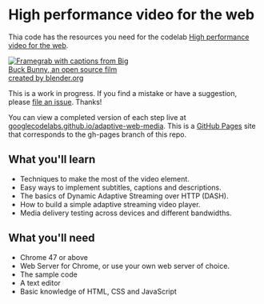 # High performance video for the web

Thia code has the resources you need for the codelab [High performance video for the web](https://codelabs.developers.google.com/codelabs/adaptive-web-media/#0).

<a href="http://googlecodelabs.github.io/adaptive-web-media/step-03/" title="Step 3 live on GitHub Pages"><img src="https://goo.gl/QVJrmV" alt="Framegrab with captions from Big Buck Bunny, an open source film created by blender.org" style="max-width: 50%" /></a>

This is a work in progress. If you find a mistake or have a suggestion, please [file an issue](https://github.com/googlecodelabs/adaptive-web-media/issues). Thanks!

You can view a completed version of each step live at [googlecodelabs.github.io/adaptive-web-media](https://googlecodelabs.github.io/adaptive-web-media/). This is a [GitHub Pages](https://pages.github.com) site that corresponds to the gh-pages branch of this repo.

## What you'll learn
* Techniques to make the most of the video element.
* Easy ways to implement subtitles, captions and descriptions.
* The basics of Dynamic Adaptive Streaming over HTTP (DASH).
* How to build a simple adaptive streaming video player.
* Media delivery testing across devices and different bandwidths.

## What you'll need
* Chrome 47 or above
* Web Server for Chrome, or use your own web server of choice.
* The sample code
* A text editor
* Basic knowledge of HTML, CSS and JavaScript
